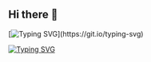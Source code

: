 ## Hi there 👋

<!--
**AlecStay/AlecStay** is a ✨ _special_ ✨ repository because its `README.md` (this file) appears on your GitHub profile.

Here are some ideas to get you started:

- 🔭 I’m currently working on ...
- 🌱 I’m currently learning ...
- 👯 I’m looking to collaborate on ...
- 🤔 I’m looking for help with ...
- 💬 Ask me about ...
- 📫 How to reach me: ...
- 😄 Pronouns: ...
- ⚡ Fun fact: ...
-->
[![Typing SVG](https://readme-typing-svg.herokuapp.com?font=Roboto+Mono&size=30&pause=1000&color=2800F7&background=4BFFB600&center=true&width=435&lines=Improving+every+day..)](https://git.io/typing-svg)

<a href="https://git.io/typing-svg"><img src="https://readme-typing-svg.herokuapp.com?font=Roboto+Mono&size=30&pause=1000&color=2800F7&background=4BFFB600&center=true&width=435&lines=Improving+every+day.." alt="Typing SVG" /></a>
